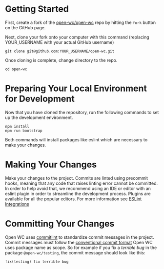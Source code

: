 # Getting Started

First, create a fork of the [open-wc/open-wc](https://github.com/open-wc/open-wc) repo by hitting the `fork` button on the GitHub page.

Next, clone your fork onto your computer with this command (replacing YOUR_USERNAME with your actual GitHub username)

```
git clone git@github.com:YOUR_USERNAME/open-wc.git
```

Once cloning is complete, change directory to the repo.

```
cd open-wc
```

# Preparing Your Local Environment for Development

Now that you have cloned the repository, run the following commands to set up the development environment.

```
npm install
npm run bootstrap
```

Both commands will install packages like eslint which are necessary to make your changes.

# Making Your Changes

Make your changes to the project. Commits are linted using precommit hooks, meaning that any code that raises linting error cannot be committed. In order to help avoid that, we recommend using an IDE or editor with an eslint plugin in order to streamline the development process. Plugins are available for all the popular editors. For more information see [ESLint Integrations](https://eslint.org/docs/user-guide/integrations)

# Committing Your Changes

Open WC uses [commitlint](https://github.com/marionebl/commitlint) to standardize commit messages in the project. Commit messages must follow the [conventional commit format](https://www.conventionalcommits.org/en/v1.0.0-beta.2/)
Open WC uses package name as scope. So for example if you fix a *terrible bug* in the package `@open-wc/testing`, the commit message should look like this:

```
fix(testing) fix terrible bug
```
